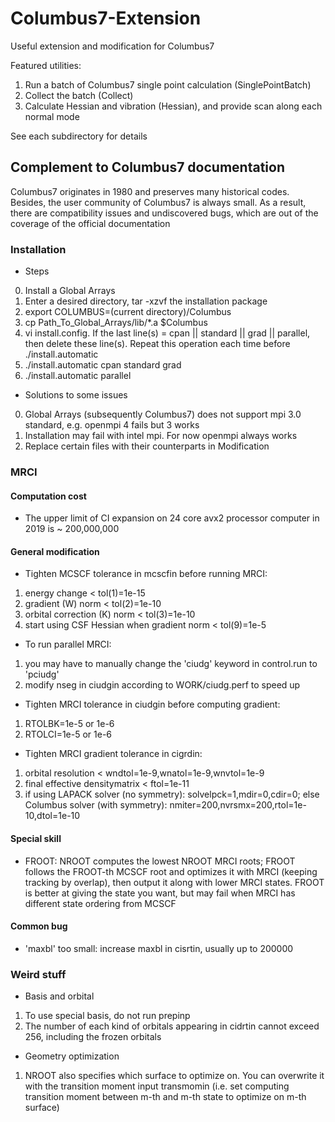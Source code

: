# Columbus7-Extension
Useful extension and modification for Columbus7

Featured utilities:
1. Run a batch of Columbus7 single point calculation (SinglePointBatch)
2. Collect the batch (Collect)
3. Calculate Hessian and vibration (Hessian), and provide scan along each normal mode

See each subdirectory for details

## Complement to Columbus7 documentation
Columbus7 originates in 1980 and preserves many historical codes. Besides, the user community of Columbus7 is always small. As a result, there are compatibility issues and undiscovered bugs, which are out of the coverage of the official documentation

### Installation
* Steps
0. Install a Global Arrays
1. Enter a desired directory, tar -xzvf the installation package
2. export COLUMBUS=(current directory)/Columbus
3. cp Path_To_Global_Arrays/lib/*.a $Columbus
4. vi install.config. If the last line(s) = cpan || standard || grad || parallel, then delete these line(s). Repeat this operation each time before ./install.automatic
5. ./install.automatic cpan standard grad
6. ./install.automatic parallel

* Solutions to some issues
0. Global Arrays (subsequently Columbus7) does not support mpi 3.0 standard, e.g. openmpi 4 fails but 3 works
1. Installation may fail with intel mpi. For now openmpi always works
2. Replace certain files with their counterparts in Modification

### MRCI
#### Computation cost
* The upper limit of CI expansion on 24 core avx2 processor computer in 2019 is ~ 200,000,000

#### General modification
* Tighten MCSCF tolerance in mcscfin before running MRCI:
1. energy change < tol(1)=1e-15
2. gradient (W) norm < tol(2)=1e-10
3. orbital correction (K) norm < tol(3)=1e-10
4. start using CSF Hessian when gradient norm < tol(9)=1e-5

* To run parallel MRCI:
1. you may have to manually change the 'ciudg' keyword in control.run to 'pciudg'
2. modify nseg in ciudgin according to WORK/ciudg.perf to speed up

* Tighten MRCI tolerance in ciudgin before computing gradient:
1. RTOLBK=1e-5 or 1e-6
2. RTOLCI=1e-5 or 1e-6

* Tighten MRCI gradient tolerance in cigrdin:
1. orbital resolution < wndtol=1e-9,wnatol=1e-9,wnvtol=1e-9
2. final effective densitymatrix < ftol=1e-11
3. if using LAPACK solver (no symmetry): solvelpck=1,mdir=0,cdir=0; else Columbus solver (with symmetry): nmiter=200,nvrsmx=200,rtol=1e-10,dtol=1e-10

#### Special skill
* FROOT: NROOT computes the lowest NROOT MRCI roots; FROOT follows the FROOT-th MCSCF root and optimizes it with MRCI (keeping tracking by overlap), then output it along with lower MRCI states. FROOT is better at giving the state you want, but may fail when MRCI has different state ordering from MCSCF

#### Common bug
* 'maxbl' too small: increase maxbl in cisrtin, usually up to 200000

### Weird stuff
* Basis and orbital
1. To use special basis, do not run prepinp
2. The number of each kind of orbitals appearing in cidrtin cannot exceed 256, including the frozen orbitals

* Geometry optimization
1. NROOT also specifies which surface to optimize on. You can overwrite it with the transition moment input transmomin (i.e. set computing transition moment between m-th and m-th state to optimize on m-th surface)

